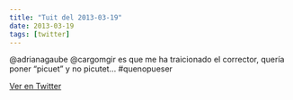 ```yaml
---
title: "Tuit del 2013-03-19"
date: 2013-03-19
tags: [twitter]
---
```


@adrianagaube @cargomgir es que me ha traicionado el corrector, quería poner “picuet” y no picutet… #quenopueser



[Ver en Twitter](https://twitter.com/i/web/status/314021150780960769)

